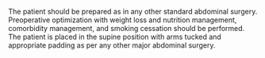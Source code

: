 The patient should be prepared as in any other standard abdominal surgery. Preoperative optimization with weight loss and nutrition management, comorbidity management, and smoking cessation should be performed. The patient is placed in the supine position with arms tucked and appropriate padding as per any other major abdominal surgery.